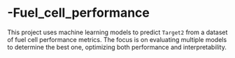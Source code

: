 # -Fuel_cell_performance
This project uses machine learning models to predict `Target2` from a dataset of fuel cell performance metrics. The focus is on evaluating multiple models to determine the best one, optimizing both performance and interpretability.
